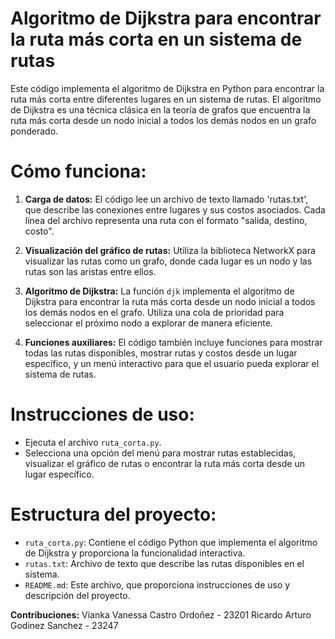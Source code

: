 # Algoritmo de Dijkstra para encontrar la ruta más corta en un sistema de rutas

Este código implementa el algoritmo de Dijkstra en Python para encontrar la ruta más corta entre diferentes lugares en un sistema de rutas. El algoritmo de Dijkstra es una técnica clásica en la teoría de grafos que encuentra la ruta más corta desde un nodo inicial a todos los demás nodos en un grafo ponderado.

# Cómo funciona:

1. **Carga de datos:** El código lee un archivo de texto llamado 'rutas.txt', que describe las conexiones entre lugares y sus costos asociados. Cada línea del archivo representa una ruta con el formato "salida, destino, costo".

2. **Visualización del gráfico de rutas:** Utiliza la biblioteca NetworkX para visualizar las rutas como un grafo, donde cada lugar es un nodo y las rutas son las aristas entre ellos.

3. **Algoritmo de Dijkstra:** La función `djk` implementa el algoritmo de Dijkstra para encontrar la ruta más corta desde un nodo inicial a todos los demás nodos en el grafo. Utiliza una cola de prioridad para seleccionar el próximo nodo a explorar de manera eficiente.

4. **Funciones auxiliares:** El código también incluye funciones para mostrar todas las rutas disponibles, mostrar rutas y costos desde un lugar específico, y un menú interactivo para que el usuario pueda explorar el sistema de rutas.

# Instrucciones de uso:

- Ejecuta el archivo `ruta_corta.py`.
- Selecciona una opción del menú para mostrar rutas establecidas, visualizar el gráfico de rutas o encontrar la ruta más corta desde un lugar específico.

# Estructura del proyecto:

- `ruta_corta.py`: Contiene el código Python que implementa el algoritmo de Dijkstra y proporciona la funcionalidad interactiva.
- `rutas.txt`: Archivo de texto que describe las rutas disponibles en el sistema.
- `README.md`: Este archivo, que proporciona instrucciones de uso y descripción del proyecto.

**Contribuciones:**
Vianka Vanessa Castro Ordoñez - 23201
Ricardo Arturo Godinez Sanchez - 23247

